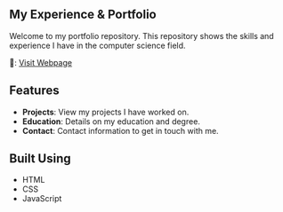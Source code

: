 ## My Experience & Portfolio

Welcome to my portfolio repository. This repository shows the skills and experience I have in the computer science field.

🔗: [Visit Webpage](https://kylemc03.github.io/)

## Features

- **Projects**: View my projects I have worked on.
- **Education**: Details on my education and degree.
- **Contact**: Contact information to get in touch with me.

## Built Using

- HTML
- CSS
- JavaScript
